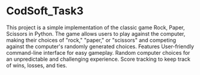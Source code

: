 # CodSoft_Task3
This project is a simple implementation of the classic game Rock, Paper, Scissors in Python. The game allows users to play against the computer, making their choices of "rock," "paper," or "scissors" and competing against the computer's randomly generated choices.
Features
User-friendly command-line interface for easy gameplay.
Random computer choices for an unpredictable and challenging experience.
Score tracking to keep track of wins, losses, and ties.
